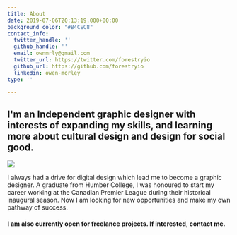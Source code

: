 ```yaml
---
title: About
date: 2019-07-06T20:13:19.000+00:00
background_color: "#B4CEC8"
contact_info:
  twitter_handle: ''
  github_handle: ''
  email: ownmrly@gmail.com
  twitter_url: https://twitter.com/forestryio
  github_url: https://github.com/forestryio
  linkedin: owen-morley
type: ''

---
```

## I'm an Independent graphic designer with interests of expanding my skills, and learning more about cultural design and design for social good.

![](/images/Owen_Morley_Overlay.jpg)

I always had a drive for digital design which lead me to become a graphic designer. A graduate from Humber College, I was honoured to start my career working at the Canadian Premier League during their historical inaugural season. Now I am looking for new opportunities and make my own pathway of success.

#### I am also currently open for freelance projects. If interested, contact me.